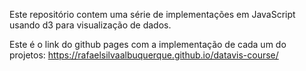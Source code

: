 Este repositório contem uma série de implementações em JavaScript usando d3 para visualização de dados.

Este é o link do github pages com a implementação de cada um do projetos: https://rafaelsilvaalbuquerque.github.io/datavis-course/
